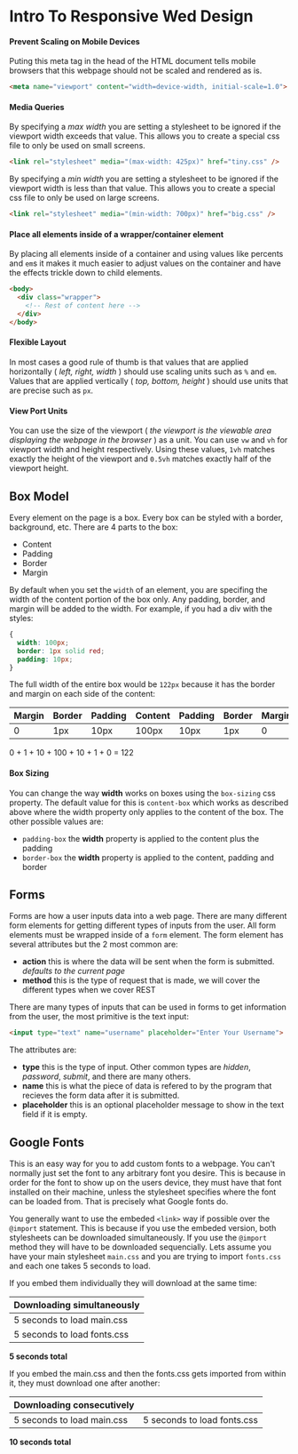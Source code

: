 # Intro To Responsive Wed Design


#### Prevent Scaling on Mobile Devices

Puting this meta tag in the head of the HTML document tells mobile browsers that this webpage should not be scaled and rendered as is.

```html
<meta name="viewport" content="width=device-width, initial-scale=1.0">
```


#### Media Queries

By specifying a _max width_ you are setting a stylesheet to be ignored if the viewport width exceeds that value. This allows you to create a special css file to only be used on small screens.

```html
<link rel="stylesheet" media="(max-width: 425px)" href="tiny.css" />
```
By specifying a _min width_ you are setting a stylesheet to be ignored if the viewport width is less than that value. This allows you to create a special css file to only be used on large screens.

```html
<link rel="stylesheet" media="(min-width: 700px)" href="big.css" />
```


#### Place all elements inside of a wrapper/container element

By placing all elements inside of a container and using values like percents and `em`s it makes it much easier to adjust values on the container and have the effects trickle down to child elements.

```html
<body>
  <div class="wrapper">
    <!-- Rest of content here -->
  </div>
</body>
```


#### Flexible Layout

In most cases a good rule of thumb is that values that are applied horizontally ( _left, right, width_ ) should use scaling units such as `%` and `em`. Values that are applied vertically ( _top, bottom, height_ ) should use units that are precise such as `px`.


#### View Port Units

You can use the size of the viewport ( _the viewport is the viewable area displaying the webpage in the browser_ ) as a unit. You can use `vw` and `vh` for viewport width and height respectively. Using these values, `1vh` matches exactly the height of the viewport and `0.5vh` matches exactly half of the viewport height.

## Box Model

Every element on the page is a box. Every box can be styled with a border, background, etc. There are 4 parts to the box:

* Content
* Padding
* Border
* Margin

By default when you set the `width` of an element, you are specifing the width of the content portion of the box only. Any padding, border, and margin will be added to the width. For example, if you had a div with the styles:

```css
{
  width: 100px;
  border: 1px solid red;
  padding: 10px;
}
```

The full width of the entire box would be `122px` because it has the border and margin on each side of the content:

| Margin | Border | Padding | Content | Padding | Border | Margin |
|--------|--------|---------|---------|---------|--------|--------|
| 0 | 1px | 10px | 100px | 10px | 1px | 0 |

0 + 1 + 10 + 100 + 10 + 1 + 0 = 122


#### Box Sizing

You can change the way __width__ works on boxes using the `box-sizing` css property. The default value for this is `content-box` which works as described above where the width property only applies to the content of the box. The other possible values are:

* `padding-box` the __width__ property is applied to the content plus the padding
* `border-box` the __width__ property is applied to the content, padding and border


## Forms

Forms are how a user inputs data into a web page. There are many different form elements for getting different types of inputs from the user. All form elements must be wrapped inside of a `form` element. The form element has several attributes but the 2 most common are:

* __action__ this is where the data will be sent when the form is submitted. _defaults to the current page_
* __method__ this is the type of request that is made, we will cover the different types when we cover REST

There are many types of inputs that can be used in forms to get information from the user, the most primitive is the text input:

```html
<input type="text" name="username" placeholder="Enter Your Username">
```
The attributes are:

* __type__ this is the type of input. Other common types are _hidden_, _password_, _submit_, and there are many others.
* __name__ this is what the piece of data is refered to by the program that recieves the form data after it is submitted.
* __placeholder__ this is an optional placeholder message to show in the text field if it is empty.


## Google Fonts

This is an easy way for you to add custom fonts to a webpage. You can't normally just set the font to any arbitrary font you desire. This is because in order for the font to show up on the users device, they must have that font installed on their machine, unless the stylesheet specifies where the font can be loaded from. That is precisely what Google fonts do.

You generally want to use the embeded `<link>` way if possible over the `@import` statement. This is because if you use the embeded version, both stylesheets can be downloaded simultaneously. If you use the `@import` method they will have to be downloaded sequencially. Lets assume you have your main stylesheet `main.css` and you are trying to import `fonts.css` and each one takes 5 seconds to load.

If you embed them individually they will download at the same time:

| Downloading simultaneously |
|----------------------------|
| 5 seconds to load main.css |
| 5 seconds to load fonts.css |

__5 seconds total__


If you embed the main.css and then the fonts.css gets imported from within it, they must download one after another:

| Downloading consecutively ||
|----------------------------|-----------------------------|
| 5 seconds to load main.css | 5 seconds to load fonts.css |

__10 seconds total__

